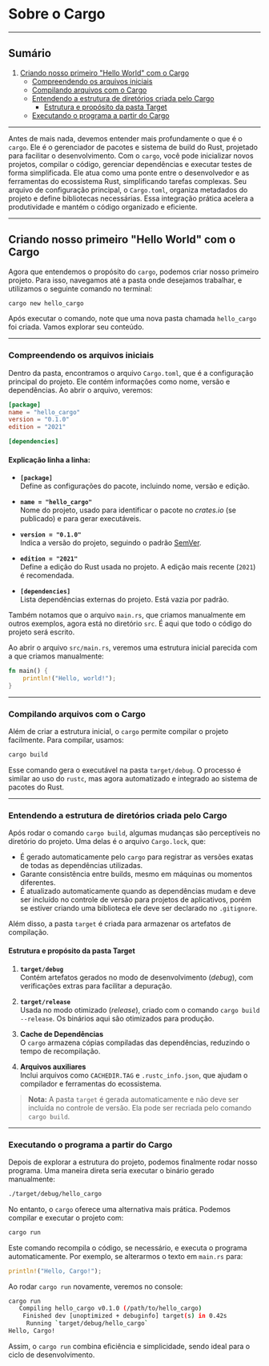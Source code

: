 # Sobre o Cargo

---

## Sumário

1. [Criando nosso primeiro "Hello World" com o Cargo](#criando-nosso-primeiro-hello-world-com-o-cargo)
   - [Compreendendo os arquivos iniciais](#compreendendo-os-arquivos-iniciais)
   - [Compilando arquivos com o Cargo](#compilando-arquivos-com-o-cargo)
   - [Entendendo a estrutura de diretórios criada pelo Cargo](#entendendo-a-estrutura-de-diretórios-criada-pelo-cargo)
     - [Estrutura e propósito da pasta Target](#estrutura-e-propósito-da-pasta-target)
   - [Executando o programa a partir do Cargo](#executando-o-programa-a-partir-do-cargo)

---

Antes de mais nada, devemos entender mais profundamente o que é o `cargo`. Ele é o gerenciador de pacotes e sistema de build do Rust, projetado para facilitar o desenvolvimento. Com o `cargo`, você pode inicializar novos projetos, compilar o código, gerenciar dependências e executar testes de forma simplificada. Ele atua como uma ponte entre o desenvolvedor e as ferramentas do ecossistema Rust, simplificando tarefas complexas. Seu arquivo de configuração principal, o `Cargo.toml`, organiza metadados do projeto e define bibliotecas necessárias. Essa integração prática acelera a produtividade e mantém o código organizado e eficiente.

---

## Criando nosso primeiro "Hello World" com o Cargo

Agora que entendemos o propósito do `cargo`, podemos criar nosso primeiro projeto. Para isso, navegamos até a pasta onde desejamos trabalhar, e utilizamos o seguinte comando no terminal:

```bash
cargo new hello_cargo
```

Após executar o comando, note que uma nova pasta chamada `hello_cargo` foi criada. Vamos explorar seu conteúdo.

---

### Compreendendo os arquivos iniciais

Dentro da pasta, encontramos o arquivo `Cargo.toml`, que é a configuração principal do projeto. Ele contém informações como nome, versão e dependências. Ao abrir o arquivo, veremos:

```toml
[package]
name = "hello_cargo"
version = "0.1.0"
edition = "2021"

[dependencies]
```

#### Explicação linha a linha:

- **`[package]`**  
  Define as configurações do pacote, incluindo nome, versão e edição.

- **`name = "hello_cargo"`**  
  Nome do projeto, usado para identificar o pacote no _crates.io_ (se publicado) e para gerar executáveis.

- **`version = "0.1.0"`**  
  Indica a versão do projeto, seguindo o padrão [SemVer](https://semver.org/).

- **`edition = "2021"`**  
  Define a edição do Rust usada no projeto. A edição mais recente (`2021`) é recomendada.

- **`[dependencies]`**  
  Lista dependências externas do projeto. Está vazia por padrão.

Também notamos que o arquivo `main.rs`, que criamos manualmente em outros exemplos, agora está no diretório `src`. É aqui que todo o código do projeto será escrito.

Ao abrir o arquivo `src/main.rs`, veremos uma estrutura inicial parecida com a que criamos manualmente:

```rust
fn main() {
    println!("Hello, world!");
}
```

---

### Compilando arquivos com o Cargo

Além de criar a estrutura inicial, o `cargo` permite compilar o projeto facilmente. Para compilar, usamos:

```bash
cargo build
```

Esse comando gera o executável na pasta `target/debug`. O processo é similar ao uso do `rustc`, mas agora automatizado e integrado ao sistema de pacotes do Rust.

---

### Entendendo a estrutura de diretórios criada pelo Cargo

Após rodar o comando `cargo build`, algumas mudanças são perceptíveis no diretório do projeto. Uma delas é o arquivo `Cargo.lock`, que:

- É gerado automaticamente pelo `cargo` para registrar as versões exatas de todas as dependências utilizadas.
- Garante consistência entre builds, mesmo em máquinas ou momentos diferentes.
- É atualizado automaticamente quando as dependências mudam e deve ser incluído no controle de versão para projetos de aplicativos, porém se estiver criando uma biblioteca ele deve ser declarado no `.gitignore`.

Além disso, a pasta `target` é criada para armazenar os artefatos de compilação.

#### Estrutura e propósito da pasta Target

1. **`target/debug`**  
   Contém artefatos gerados no modo de desenvolvimento (_debug_), com verificações extras para facilitar a depuração.

2. **`target/release`**  
   Usada no modo otimizado (_release_), criado com o comando `cargo build --release`. Os binários aqui são otimizados para produção.

3. **Cache de Dependências**  
   O `cargo` armazena cópias compiladas das dependências, reduzindo o tempo de recompilação.

4. **Arquivos auxiliares**  
   Inclui arquivos como `CACHEDIR.TAG` e `.rustc_info.json`, que ajudam o compilador e ferramentas do ecossistema.

> **Nota:** A pasta `target` é gerada automaticamente e não deve ser incluída no controle de versão. Ela pode ser recriada pelo comando `cargo build`.

---

### Executando o programa a partir do Cargo

Depois de explorar a estrutura do projeto, podemos finalmente rodar nosso programa. Uma maneira direta seria executar o binário gerado manualmente:

```bash
./target/debug/hello_cargo
```

No entanto, o `cargo` oferece uma alternativa mais prática. Podemos compilar e executar o projeto com:

```bash
cargo run
```

Este comando recompila o código, se necessário, e executa o programa automaticamente. Por exemplo, se alterarmos o texto em `main.rs` para:

```rust
println!("Hello, Cargo!");
```

Ao rodar `cargo run` novamente, veremos no console:

```bash
cargo run
   Compiling hello_cargo v0.1.0 (/path/to/hello_cargo)
    Finished dev [unoptimized + debuginfo] target(s) in 0.42s
     Running `target/debug/hello_cargo`
Hello, Cargo!
```

Assim, o `cargo run` combina eficiência e simplicidade, sendo ideal para o ciclo de desenvolvimento.
